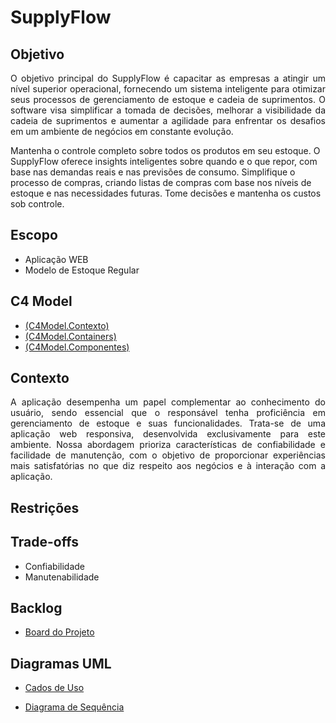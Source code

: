 # SupplyFlow

## Objetivo

<p align="justify"> O objetivo principal do SupplyFlow é capacitar as empresas a atingir um nível superior operacional, fornecendo um sistema inteligente para otimizar seus processos de gerenciamento de estoque e cadeia de suprimentos. O software visa simplificar a tomada de decisões, melhorar a visibilidade da cadeia de suprimentos e aumentar a agilidade para enfrentar os desafios em um ambiente de negócios em constante evolução. 

Mantenha o controle completo sobre todos os produtos em seu estoque. O SupplyFlow oferece insights inteligentes sobre quando e o que repor, com base nas demandas reais e nas previsões de consumo. Simplifique o processo de compras, criando listas de compras com base nos níveis de estoque e nas necessidades futuras. Tome decisões e mantenha os custos sob controle.</p>

## Escopo

- Aplicação WEB
- Modelo de Estoque Regular

## C4 Model

- [(C4Model.Contexto)](https://drive.google.com/file/d/1VSJ5fRvzJEzwLn7JBGe3nAu40cpLjjBe/view?usp=sharing)
- [(C4Model.Containers)](https://drive.google.com/file/d/1JsUiNJ1vfnW-01cuZCHTYmnyuxkWclcy/view?usp=sharing)
- [(C4Model.Componentes)](https://drive.google.com/file/d/1hpJ1y6vrj-9h3Ka2L9MQdXEUGbs5Mw0w/view?usp=sharing)

## Contexto

<p align="justify">A aplicação desempenha um papel complementar ao conhecimento do usuário, sendo essencial que o responsável tenha proficiência em gerenciamento de estoque e suas funcionalidades. Trata-se de uma aplicação web responsiva, desenvolvida exclusivamente para este ambiente. Nossa abordagem prioriza características de confiabilidade e facilidade de manutenção, com o objetivo de proporcionar experiências mais satisfatórias no que diz respeito aos negócios e à interação com a aplicação.</p>

## Restrições

## Trade-offs

- Confiabilidade
- Manutenabilidade

## Backlog

- [Board do Projeto](https://github.com/users/Tomasi/projects/2)

## Diagramas UML

- [Cados de Uso](https://drive.google.com/file/d/13gdoXdUy9TaRNPD85DMjGmPWb4XYUIg-/view?usp=sharing)

- [Diagrama de Sequência](https://drive.google.com/file/d/10HpHJ4Tb2HKy8uGdD7xmqnosM2g6FF-h/view?usp=sharing)


